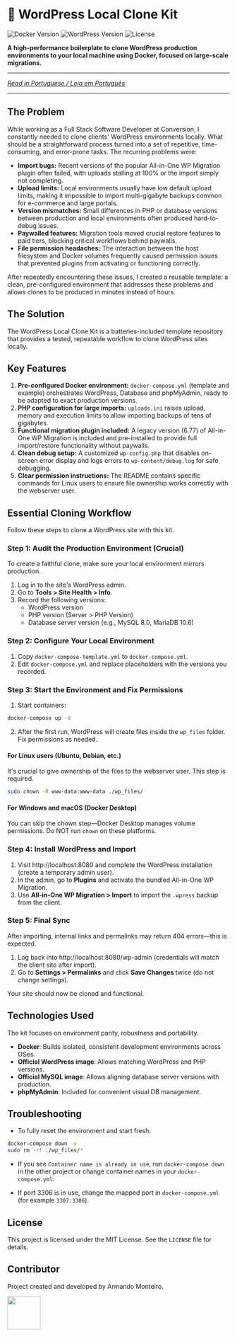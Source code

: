# 🚀 WordPress Local Clone Kit

![Docker Version](https://img.shields.io/badge/docker-20.10+-blue.svg)
![WordPress Version](https://img.shields.io/badge/wordpress-legacy%20%26%20latest-brightgreen.svg)
![License](https://img.shields.io/badge/license-MIT-green.svg)

**A high-performance boilerplate to clone WordPress production environments to your local machine using Docker, focused on large-scale migrations.**

---

_[Read in Portuguese / Leia em Português](README-PT.md)_

---

## The Problem

While working as a Full Stack Software Developer at Conversion, I constantly needed to clone clients' WordPress environments locally. What should be a straightforward process turned into a set of repetitive, time-consuming, and error-prone tasks. The recurring problems were:

- **Import bugs:** Recent versions of the popular All-in-One WP Migration plugin often failed, with uploads stalling at 100% or the import simply not completing.
- **Upload limits:** Local environments usually have low default upload limits, making it impossible to import multi-gigabyte backups common for e-commerce and large portals.
- **Version mismatches:** Small differences in PHP or database versions between production and local environments often produced hard-to-debug issues.
- **Paywalled features:** Migration tools moved crucial restore features to paid tiers, blocking critical workflows behind paywalls.
- **File permission headaches:** The interaction between the host filesystem and Docker volumes frequently caused permission issues that prevented plugins from activating or functioning correctly.

After repeatedly encountering these issues, I created a reusable template: a clean, pre-configured environment that addresses these problems and allows clones to be produced in minutes instead of hours.

## The Solution

The WordPress Local Clone Kit is a batteries-included template repository that provides a tested, repeatable workflow to clone WordPress sites locally.

## Key Features

1. **Pre-configured Docker environment:** `docker-compose.yml` (template and example) orchestrates WordPress, Database and phpMyAdmin, ready to be adapted to exact production versions.
2. **PHP configuration for large imports:** `uploads.ini` raises upload, memory and execution limits to allow importing backups of tens of gigabytes.
3. **Functional migration plugin included:** A legacy version (6.77) of All-in-One WP Migration is included and pre-installed to provide full import/restore functionality without paywalls.
4. **Clean debug setup:** A customized `wp-config.php` that disables on-screen error display and logs errors to `wp-content/debug.log` for safe debugging.
5. **Clear permission instructions:** The README contains specific commands for Linux users to ensure file ownership works correctly with the webserver user.

## Essential Cloning Workflow

Follow these steps to clone a WordPress site with this kit.

### Step 1: Audit the Production Environment (Crucial)

To create a faithful clone, make sure your local environment mirrors production.

1. Log in to the site's WordPress admin.
2. Go to **Tools > Site Health > Info**.
3. Record the following versions:
   - WordPress version
   - PHP version (Server > PHP Version)
   - Database server version (e.g., MySQL 8.0, MariaDB 10.6)

### Step 2: Configure Your Local Environment

1. Copy `docker-compose-template.yml` to `docker-compose.yml`.
2. Edit `docker-compose.yml` and replace placeholders with the versions you recorded.

### Step 3: Start the Environment and Fix Permissions

1. Start containers:

```bash
docker-compose up -d
```

2. After the first run, WordPress will create files inside the `wp_files` folder. Fix permissions as needed.

#### For Linux users (Ubuntu, Debian, etc.)

It's crucial to give ownership of the files to the webserver user. This step is required.

```bash
sudo chown -R www-data:www-data ./wp_files/
```

#### For Windows and macOS (Docker Desktop)

You can skip the chown step—Docker Desktop manages volume permissions. Do NOT run `chown` on these platforms.

### Step 4: Install WordPress and Import

1. Visit http://localhost:8080 and complete the WordPress installation (create a temporary admin user).
2. In the admin, go to **Plugins** and activate the bundled All-in-One WP Migration.
3. Use **All-in-One WP Migration > Import** to import the `.wpress` backup from the client.

### Step 5: Final Sync

After importing, internal links and permalinks may return 404 errors—this is expected.

1. Log back into http://localhost:8080/wp-admin (credentials will match the client site after import).
2. Go to **Settings > Permalinks** and click **Save Changes** twice (do not change settings).

Your site should now be cloned and functional.

## Technologies Used

The kit focuses on environment parity, robustness and portability.

- **Docker**: Builds isolated, consistent development environments across OSes.
- **Official WordPress image**: Allows matching WordPress and PHP versions.
- **Official MySQL image**: Allows aligning database server versions with production.
- **phpMyAdmin**: Included for convenient visual DB management.

## Troubleshooting

- To fully reset the environment and start fresh:

```bash
docker-compose down -v
sudo rm -rf ./wp_files/*
```

- If you see `Container name is already in use`, run `docker-compose down` in the other project or change container names in your `docker-compose.yml`.

- If port 3306 is in use, change the mapped port in `docker-compose.yml` (for example `3307:3306`).

## License

This project is licensed under the MIT License. See the `LICENSE` file for details.

## Contributor

Project created and developed by Armando Monteiro.

<a href="https://github.com/armandomonteir-o">
    <img src="https://avatars.githubusercontent.com/u/141039211?v=4" width="75" height="75">
</a>
